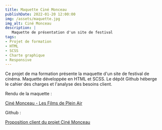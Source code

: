 ```yaml
---
title: Maquette Ciné Monceau
publishDate: 2022-01-20 12:00:00
img: /assets/maquette.jpg
img_alt: Ciné Monceau
description: | 
   Maquette de présentation d'un site de festival
tags:
- Projet de formation
- HTML
- SCSS
- Charte graphique
- Responsive
---
```


Ce projet de ma formation présente la maquette d'un site de festival de cinéma.
Maquette développée en HTML et SCSS. Le dépôt Github héberge le cahier des charges et l'analyse des besoins client.

Rendu de la maquette :

<a href="https://sebdru.fr/filmspleinair/index.html" target="_blank">Ciné Monceau - Les Films de Plein Air</a>

Github :

<a href="https://github.com/sebzz07/P3" target="_blank">Proposition client du projet Ciné Monceau</a>


